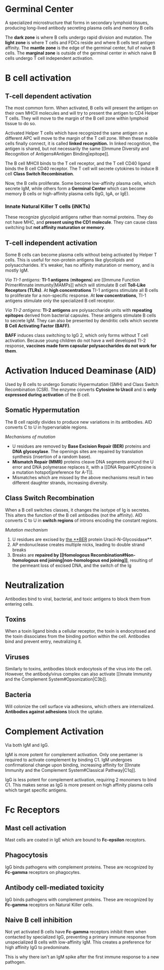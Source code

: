 # Germinal Center
A specialized microstructure that forms in secondary lymphoid tissues, producing long-lived antibody secreting plasma cells and memory B cells

The **dark zone** is where B cells undergo rapid division and mutation.
The **light zone** is where T cells and FDCs reside and where B cells test antigen affinity.
The **mantle zone** is the edge of the germinal center, full of naive B cells.
The **marginal zone** is outside of the germinal center in which naive B cells undergo T cell independent activation.
# B cell activation
## T-cell dependent activation 
The most common form. When activated, B cells will present the antigen on their own MHCII molecules and will try to present the antigen to CD4 Helper T cells. They will move to the margin of the B cell zone within lymphoid tissue to do so. 

Activated Helper T cells which have recognized the same antigen on a different APC will move to the margin of the T cell zone. When these mobile cells finally connect, it is called **linked recognition.** In linked recognition, the antigen is shared, but not necessarily the same [[Immune Diversity and Recognition of Antigens#Antigen Binding|epitope]].

The B cell MHCII binds to the T cell receptor, and the T cell CD40 ligand binds the B cell CD40 receptor. The T cell will secrete cytokines to induce B cell **Class Switch Recombination**.

Now, the B cells proliferate. Some become low-affinity plasma cells, which secrete IgM, while others form a **Germinal Center** which can become memory B cells or high-affinity plasma cells (IgG, IgA, or IgE).
### Innate Natural Killer T cells (iNKTs)
These recognize glycolipid antigens rather than normal proteins. They do not have MHC, and **present using the CD1 molecule**. They can cause class switching but **not affinity maturation or memory**.
## T-cell independent activation
Some B cells can become plasma cells without being activated by Helper T cells. This is useful for non-protein antigens like glycolipids and polysaccharides. It's weaker, has no affinity maturation or memory, and is mostly IgM.

*Via TI-1 antigens:*
**TI-1 antigens** (**mitogens**) are [[Immune Function Primer#Innate immunity|MAMPs]] which will stimulate B cell **Toll-Like Receptors (TLRs)**. At **high concentrations** TI-1 antigens stimulate all B cells to proliferate for a non-specific response. At **low concentrations**, TI-1 antigens stimulate only the specialized B cell receptor.

*Via TI-2 antigens:*
**TI-2 antigens** are polysaccharide units with **repeating epitopes** derived from bacterial capsules. These antigens stimulate B cells to secrete IgM. They can also be presented by dendritic cells which secrete **B Cell Activating Factor (BAFF)**.

**BAFF** induces class switching to IgG 2, which only forms without T cell activation. Because young children do not have a well developed TI-2 response, **vaccines made form capsular polysaccharides do not work for them**.
# Activation Induced Deaminase (AID)
Used by B cells to undergo Somatic Hypermutation (SMH) and Class Switch Recombination (CSR). The enzyme converts **Cytosine to Uracil** and is **only expressed during activation** of the B cell.
## Somatic Hypermutation
The B cell rapidly divides to produce new variations in its antibodies. AID converts C to U in hypervariable regions.

*Mechanisms of mutation*
- U residues are removed by **Base Excision Repair (BER)** proteins and **DNA glycosylase**. The openings sites are repaired by translation synthesis (insertion of a random base).
- **Mismatch Repair (MMR)** proteins cleave DNA segments around the U error and DNA polymerase replaces it, with a [[DNA Repair#Cytosine is a mutation hotspot|preference for A-T]].
- Mismatches which are missed by the above mechanisms result in two different daughter strands, increasing diversity.
## Class Switch Recombination
When a B cell switches classes, it changes the isotype of Ig is secretes. This alters the function of the B cell antibodies (not the affinity). AID converts C to U in **switch regions** of introns encoding the constant regions.

*Mutation mechanism*
1. U residues are excised by [the **BER](https://www.imdb.com/title/tt14452776/) protein Uracil-N-Glycosidase**. 
2. AP endonuclease creates multiple nicks, leading to double strand breaks
3. Breaks are **repaired by [[Homologous Recombination#Non-homologous end joining|non-homologous end joining]]**, resulting of the permeant loss of excised DNA, and the switch of the Ig
# Neutralization
Antibodies bind to viral, bacterial, and toxic antigens to block them from entering cells.
## Toxins
When a toxin ligand binds a cellular receptor, the toxin is endocytosed and the toxin dissociates from the binding portion within the cell. Antibodies bind and prevent entry, neutralizing it.
## Viruses
Similarly to toxins, antibodies block endocytosis of the virus into the cell. However, the antibody/virus complex can also activate [[Innate Immunity and the Complement System#Opsonization|C3b]].
## Bacteria
Will colonize the cell surface via adhesions, which others are internalized. **Antibodies against adhesions** block the uptake.
# Complement Activation
Via both IgM and IgG.

IgM is more potent for complement activation. Only one pentamer is required to activate complement by binding C1. IgM undergoes confirmational change upon binding, increasing affinity for [[Innate Immunity and the Complement System#Classical Pathway|C1q]].

IgG is less potent for complement activation, requiring 2 monomers to bind C1. This makes sense as IgG is more present on high affinity plasma cells which target specific antigens.
# Fc Receptors
## Mast cell activation
Mast cells are coated in IgE which are bound to **Fc-epsilon** receptors.
## Phagocytosis
IgG binds pathogens with complement proteins. These are recognized by **Fc-gamma** receptors on phagocytes.
## Antibody cell-mediated toxicity
IgG binds pathogens with complement proteins. These are recognized by **Fc-gamma** receptors on Natural Killer cells.
## Naive B cell inhibition
Not yet activated B cells have **Fc-gamma** receptors inhibit them when contacted by specialized IgG, preventing a primary immune response from unspecialized B cells with low-affinity IgM. This creates a preference for high affinity IgG to predominate.

This is why there isn't an IgM spike after the first immune response to a new pathogen.